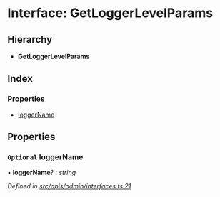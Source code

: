 # Interface: GetLoggerLevelParams

## Hierarchy

- **GetLoggerLevelParams**

## Index

### Properties

- [loggerName](admin_interfaces.getloggerlevelparams#optional-loggername)

## Properties

### `Optional` loggerName

• **loggerName**? : _string_

_Defined in [src/apis/admin/interfaces.ts:21](https://github.com/chain4travel/caminojs/blob/3883166/src/apis/admin/interfaces.ts#L21)_
